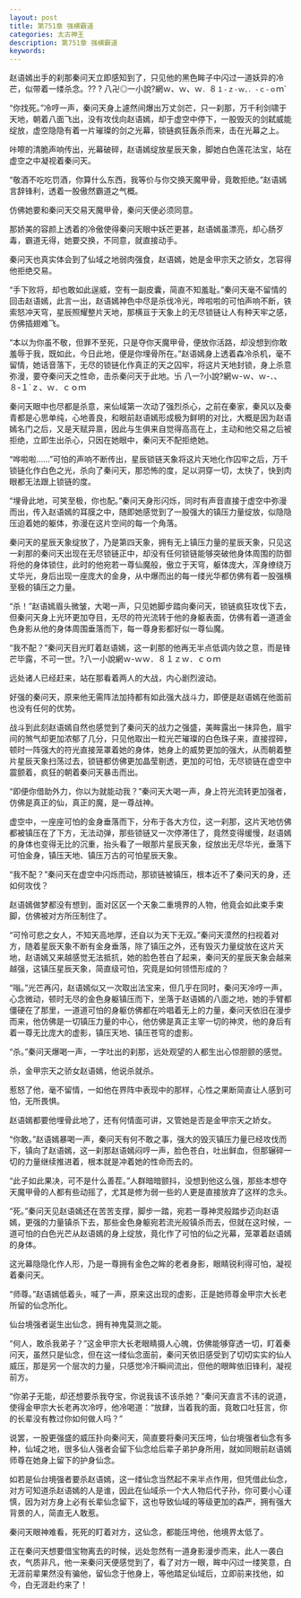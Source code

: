 ```yaml
---
layout: post
title: 第751章 强横霸道
categories: 太古神王
description: 第751章 强横霸道
keywords:
---
```


赵语嫣出手的刹那秦问天立即感知到了，只见他的黑色眸子中闪过一道妖异的冷芒，似带着一缕杀念。?? ? 八卍◎一小說?網ｗ、ｗ、ｗ`．`８`１-ｚ-ｗ、．-ｃ-ｏ`ｍ`

“你找死。”冷哼一声，秦问天身上遽然间爆出万丈剑芒，只一刹那，万千利剑啸于天地，朝着八面飞出，没有攻伐向赵语嫣，却于虚空中停下，一股毁灭的剑弑威能绽放，虚空隐隐有着一片璀璨的剑之光幕，锁链疯狂轰杀而来，击在光幕之上。

咔嚓的清脆声响传出，光幕破碎，赵语嫣绽放星辰天象，脚她白色莲花法宝，站在虚空之中凝视着秦问天。

“敬酒不吃吃罚酒，你算什么东西，我等价与你交换天魔甲骨，竟敢拒绝。”赵语嫣言辞锋利，透着一股傲然霸道之气概。

仿佛她要和秦问天交易天魔甲骨，秦问天便必须同意。

那娇美的容颜上透着的冷傲使得秦问天眼中妖芒更甚，赵语嫣虽漂亮，却心肠歹毒，霸道无得，她要交换，不同意，就直接动手。

秦问天也真实体会到了仙域之地弱肉强食，赵语嫣，她是金甲宗天之骄女，怎容得他拒绝交易。

“手下败将，却也敢如此逞威，空有一副皮囊，简直不知羞耻。”秦问天毫不留情的回击赵语嫣，此言一出，赵语嫣神色中尽是杀伐冷光，哗啦啦的可怕声响不断，铁索怒冲天穹，星辰照耀整片天地，那横亘于天象上的无尽锁链让人有种天牢之感，仿佛插翅难飞。

“本以为你虽不敬，但罪不至死，只是夺你天魔甲骨，便放你活路，却没想到你敢羞辱于我，既如此，今日此地，便是你埋骨所在。”赵语嫣身上透着森冷杀机，毫不留情，她话音落下，无尽的锁链化作真正的天之囚牢，将这片天地封锁，身上杀意弥漫，要夺秦问天之性命，击杀秦问天于此地。卐  八一?小說?網ｗ-ｗ、ｗ-．、８-１`ｚ、ｗ．ｃｏｍ

秦问天眼中也尽都是杀意，来仙域第一次动了强烈杀心，之前在秦家，秦风以及秦青都是心思单纯，心地善良，和眼前赵语嫣形成极为鲜明的对比，大概是因为赵语嫣名门之后，又是天赋异禀，因此与生俱来自觉得高高在上，主动和他交易之后被拒绝，立即生出杀心，只因在她眼中，秦问天不配拒绝她。

“哗啦啦……”可怕的声响不断传出，星辰锁链天象将这片天地化作囚牢之后，万千锁链化作白色之光，杀向了秦问天，那恐怖的度，足以洞穿一切，太快了，快到肉眼都无法跟上锁链的度。

“埋骨此地，可笑至极，你也配。”秦问天身形闪烁，同时有声音直接于虚空中弥漫而出，传入赵语嫣的耳膜之中，随即她感觉到了一股强大的镇压力量绽放，似隐隐压迫着她的躯体，弥漫在这片空间的每一个角落。

秦问天的星辰天象绽放了，乃是第四天象，拥有无上镇压力量的星辰天象，只见这一刹那的秦问天出现在无尽锁链正中，却没有任何锁链能够突破他身体周围的防御将他的身体锁住，此时的他宛若一尊仙魔般，傲立于天穹，躯体庞大，浑身缭绕万丈华光，身后出现一座庞大的金身，从中爆而出的每一缕光华都仿佛有着一股强横至极的镇压之力量。

“杀！”赵语嫣眉头微皱，大喝一声，只见她脚步踏向秦问天，锁链疯狂攻伐下去，但秦问天身上光环更加夺目，无尽的符光流转于他的身躯表面，仿佛有着一道道金色身影从他的身体周围垂落而下，每一尊身影都好似一尊仙魔。

“我不配？”秦问天目光盯着赵语嫣，这一刹那的他再无半点低调内敛之意，而是锋芒毕露，不可一世。?八一小說網ｗ-ｗｗ．８１ｚｗ．ｃｏｍ

远处诸人已经赶来，站在那看着两人的大战，内心剧烈波动。

好强的秦问天，原来他无需阵法加持都有如此强大战斗力，即便是赵语嫣在他面前也没有任何的优势。

战斗到此刻赵语嫣自然也感觉到了秦问天的战力之强盛，美眸露出一抹异色，眉宇间的煞气却更加浓郁了几分，只见他取出一粒光芒璀璨的白色珠子来，直接捏碎，顿时一阵强大的符光直接笼罩着她的身体，她身上的威势更加的强大，从而朝着整片星辰天象扫荡过去，锁链都仿佛更加晶莹剔透，更加的可怕，无尽锁链在虚空中震颤着，疯狂的朝着秦问天暴击而出。

“即便你借助外力，你以为就能动我？”秦问天大喝一声，身上符光流转更加强者，仿佛是真正的仙，真正的魔，是一尊战神。

虚空中，一座座可怕的金身垂落而下，分布于各大方位，这一刹那，这片天地仿佛都被镇压在了下方，无法动弹，那些锁链又一次停滞住了，竟然变得缓慢，赵语嫣的身体也变得无比的沉重，抬头看了一眼那片星辰天象，绽放出无尽华光，垂落下可怕金身，镇压天地、镇压万古的可怕星辰天象。

“我不配？”秦问天在虚空中闪烁而动，那锁链被镇压，根本近不了秦问天的身，还如何攻伐？

赵语嫣做梦都没有想到，面对区区一个天象二重境界的人物，他竟会如此束手束脚，仿佛被对方所压制住了。

“可怜可悲之女人，不知天高地厚，还自以为天下无双。”秦问天漠然的扫视着对方，随着星辰天象不断有金身垂落，除了镇压之外，还有毁灭力量绽放在这片天地，赵语嫣又来越感觉无法抵抗，她的脸色苍白了起来，秦问天的星辰天象会越来越强，这镇压星辰天象，简直级可怕，究竟是如何领悟形成的？

“嗡。”光芒再闪，赵语嫣似又一次取出法宝来，但几乎在同时，秦问天冷哼一声，心念微动，顿时无尽的金色身躯镇压而下，坐落于赵语嫣的八面之地，她的手臂都僵硬在了那里，一道道可怕的身躯仿佛都在吟唱着无上的力量，秦问天依旧在漫步而来，他仿佛是一切镇压力量的中心，他仿佛是真正主宰一切的神灵，他的身后有着一尊无比庞大的虚影，镇压天地、镇压苍穹的虚影。

“杀。”秦问天爆喝一声，一字吐出的刹那，远处观望的人都生出心惊胆颤的感觉。

杀，金甲宗天之骄女赵语嫣，他说杀就杀。

惹怒了他，毫不留情，一如他在界阵中表现中的那样，心性之果断简直让人感到可怕，无所畏惧。

赵语嫣都要他埋骨此地了，还有何情面可讲，又管她是否是金甲宗天之娇女。

“你敢。”赵语嫣暴喝一声，秦问天有何不敢之事，强大的毁灭镇压力量已经攻伐而下，镇向了赵语嫣，这一刹那赵语嫣闷哼一声，脸色苍白，吐出鲜血，但那辗碎一切的力量继续推进着，根本就是冲着她的性命而去的。

“此子如此果决，可不是什么善茬。”人群暗暗颤抖，没想到他这么强，那些本想夺天魔甲骨的人都有些动摇了，尤其是修为弱一些的人更是直接放弃了这样的念头。

“死。”秦问天见赵语嫣还在苦苦支撑，脚步一踏，宛若一尊神灵般踏步迈向赵语嫣，更强的力量镇杀下去，那些金色身躯宛若流光般镇杀而去，但就在这时候，一道可怕的白色光芒从赵语嫣的身上绽放，竟化作了可怕的仙之光幕，笼罩着赵语嫣的身体。

这光幕隐隐化作人形，乃是一尊拥有金色之眸的老者身影，眼睛锐利得可怕，凝视着秦问天。

“师尊。”赵语嫣低着头，喊了一声，原来这出现的虚影，正是她师尊金甲宗大长老所留的仙念所化。

仙台境强者诞生出仙念，拥有神鬼莫测之能。

“何人，敢杀我弟子？”这金甲宗大长老眼睛摄人心魄，仿佛能够穿透一切，盯着秦问天，虽然只是仙念，但在这一缕仙念面前，秦问天依旧感受到了切切实实的仙人威压，那是另一个层次的力量，只感觉冷汗瞬间流出，但他的眼眸依旧锋利，凝视前方。

“你弟子无能，却还想要杀我夺宝，你说我该不该杀她？”秦问天直言不讳的说道，使得金甲宗大长老再次冷哼，他冷喝道：“放肆，当着我的面，竟敢口吐狂言，你的长辈没有教过你如何做人吗？”

说罢，一股更强盛的威压扑向秦问天，简直要将秦问天压垮，仙台境强者仙念有多种，仙域之地，很多仙人强者会留下仙念给后辈子弟护身所用，就如同眼前赵语嫣师尊在她身上留下的护身仙念。

如若是仙台境强者要杀赵语嫣，这一缕仙念当然起不来半点作用，但凭借此仙念，对方可知道杀赵语嫣的人是谁，因此在仙域杀一个大人物后代子孙，你可要小心谨慎，因为对方身上必有长辈仙念留下，这也导致仙域的等级更加的森严，拥有强大背景的人，简直无人敢惹。

秦问天眼神难看，死死的盯着对方，这仙念，都能压垮他，他境界太低了。

正在秦问天想要借宝物离去的时候，远处忽然有一道身影漫步而来，此人一袭白衣，气质非凡，他一来秦问天便感觉到了，看了对方一眼，眸中闪过一缕笑意，白无涯前辈果然没有骗他，留仙念于他身上，等他踏足仙域后，立即前来找他，如今，白无涯赴约来了！
